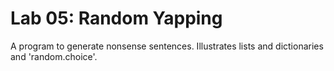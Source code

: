 # Lab 05: Random Yapping

A program to generate nonsense sentences. Illustrates lists and dictionaries and 'random.choice'.